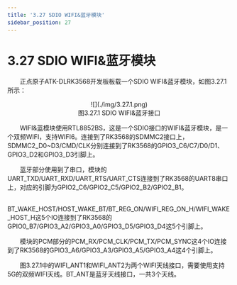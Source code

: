 ```yaml
---
title: '3.27 SDIO WIFI&蓝牙模块'
sidebar_position: 27
---
```


# 3.27 SDIO WIFI&蓝牙模块 

&emsp;&emsp;正点原子ATK-DLRK3568开发板板载一个SDIO WIFI&蓝牙模块，如图3.27.1所示：

<center>
![](./img/3.27.1.png)<br />
图3.27.1 SDIO WIFI&蓝牙接口
</center>

&emsp;&emsp;WIFI&蓝模块使用RTL8852BS，这是一个SDIO接口的WIFI&蓝牙模块，是一个双频WIFI，支持WIFI6。连接到了RK3568的SDMMC2接口上，SDMMC2_D0~D3/CMD/CLK分别连接到了RK3568的GPIO3_C6/C7/D0/D1、GPIO3_D2和GPIO3_D3引脚上。

&emsp;&emsp;蓝牙部分使用到了串口，模块的UART_TXD/UART_RXD/UART_RTS/UART_CTS连接到了RK3568的UART8串口上，对应的引脚为GPIO2_C6/GPIO2_C5/GPIO2_B2/GPIO2_B1。

&emsp;&emsp;BT_WAKE_HOST/HOST_WAKE_BT/BT_REG_ON/WIFI_REG_ON_H/WIFI_WAKE_HOST_H这5个IO连接到了RK3568的GPIO0_B7/GPIO3_A2/GPIO3_A0/GPIO3_D5/GPIO3_D4这5个引脚上。

&emsp;&emsp;模块的PCM部分的PCM_RX/PCM_CLK/PCM_TX/PCM_SYNC这4个IO连接到了RK3568的GPIO3_A6/GPIO3_A3/GPIO3_A5/GPIO3_A4这4个引脚上。

&emsp;&emsp;图3.27.1中的WIFI_ANT1和WIFI_ANT2为两个WIFI天线接口，需要使用支持5G的双频WIFI天线。BT_ANT是蓝牙天线接口，一共3个天线。

